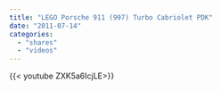 ```yaml
---
title: "LEGO Porsche 911 (997) Turbo Cabriolet PDK"
date: "2011-07-14"
categories:
  - "shares"
  - "videos"
---
```


<div style="width: 70vw;">{{< youtube ZXK5a6IcjLE>}}</div>
